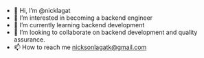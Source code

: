 - 👋 Hi, I’m @nicklagat
- 👀 I’m interested in becoming a backend engineer
- 🌱 I’m currently learning backend development
- 💞️ I’m looking to collaborate on backend development and quality assurance.
- 📫 How to reach me nicksonlagatk@gmail.com

<!---
nicklagat/nicklagat is a ✨ special ✨ repository because its `README.md` (this file) appears on your GitHub profile.
You can click the Preview link to take a look at your changes.
--->


